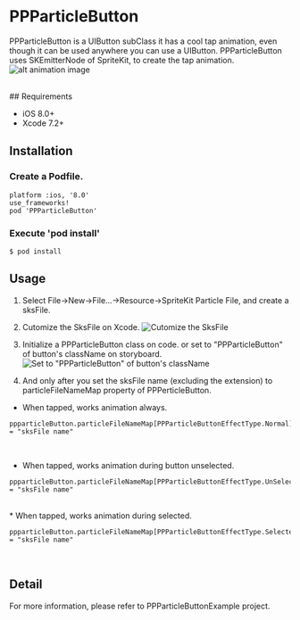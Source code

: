 # PPParticleButton
PPParticleButton is a UIButton subClass it has a cool tap animation, even though it can be used anywhere you can use a UIButton.
PPParticleButton uses SKEmitterNode of SpriteKit, to create the tap animation.
![alt animation image](https://github.com/HIkaruSato/PPParticleButton/blob/master/images/PPParticleButton.gif)

<br/>
## Requirements

 * iOS 8.0+
 * Xcode 7.2+

## Installation

### Create a Podfile.

```Podfile
platform :ios, '8.0'
use_frameworks!
pod 'PPParticleButton'
```

### Execute 'pod install'

```
$ pod install
```


## Usage

1. Select File->New->File...->Resource->SpriteKit Particle File, and create a sksFile.

2. Cutomize the SksFile on Xcode.
![Cutomize the SksFile](https://github.com/HIkaruSato/PPParticleButton/blob/master/images/PPPerticleButtonSKS_EditInXcode.gif)

3. Initialize a PPParticleButton class on code. or set to "PPParticleButton" of button's className on storyboard.
![Set to "PPParticleButton" of button's className](https://github.com/HIkaruSato/PPParticleButton/blob/master/images/set_classname_on_storyboard.png)

4. And only after you set the sksFile name (excluding the extension) to particleFileNameMap property of PPPerticleButton.

* When tapped, works animation always.

```
ppparticleButton.particleFileNameMap[PPParticleButtonEffectType.Normal] = "sksFile name"
```
<br/>

* When tapped, works animation during button unselected.

```
ppparticleButton.particleFileNameMap[PPParticleButtonEffectType.UnSelected] = "sksFile name"
```
<br/>
* When tapped, works animation during selected.

```
ppparticleButton.particleFileNameMap[PPParticleButtonEffectType.Selected] = "sksFile name"
```
<br/>

## Detail
For more information, please refer to PPParticleButtonExample project.
